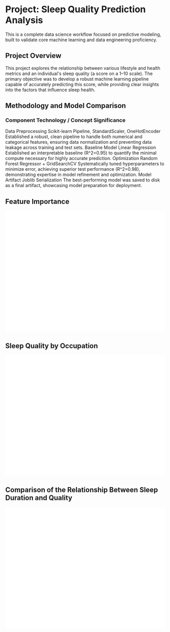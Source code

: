# Project: Sleep Quality Prediction Analysis
This is a complete data science workflow focused on predictive modeling, built to validate core machine learning and data engineering proficiency.

## Project Overview

This project explores the relationship between various lifestyle and health metrics and an individual's sleep quality (a score on a 1–10 scale). The primary objective was to develop a robust machine learning pipeline capable of accurately predicting this score, while providing clear insights into the factors that influence sleep health.

## Methodology and Model Comparison

### Component	Technology / Concept	Significance

Data Preprocessing	Scikit-learn Pipeline, StandardScaler, OneHotEncoder	Established a robust, clean pipeline to handle both numerical and categorical features, ensuring data normalization and preventing data leakage across training and test sets.
Baseline Model	Linear Regression	Established an interpretable baseline (R^2=0.95) to quantify the minimal compute necessary for highly accurate prediction.
Optimization	Random Forest Regressor + GridSearchCV	Systematically tuned hyperparameters to minimize error, achieving superior test performance (R^2=0.98), demonstrating expertise in model refinement and optimization.
Model Artifact	Joblib Serialization	The best-performing model was saved to disk as a final artifact, showcasing model preparation for deployment.


## Feature Importance
<img src="assets/sleep_features.png">

## Sleep Quality by Occupation
<img src="assets/sleep_occupations.png">

## Comparison of the Relationship Between Sleep Duration and Quality
<img src="assets/sleep_relationship.png">




